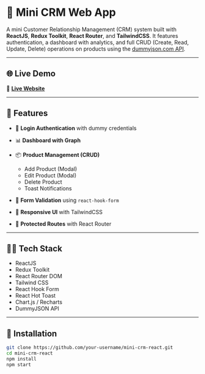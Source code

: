 # 🧩 Mini CRM Web App

A mini Customer Relationship Management (CRM) system built with **ReactJS**, **Redux Toolkit**, **React Router**, and **TailwindCSS**. It features authentication, a dashboard with analytics, and full CRUD (Create, Read, Update, Delete) operations on products using the [dummyjson.com API](https://dummyjson.com/).

---

## 🌐 Live Demo

🔗 **[Live Website](https://voluble-pastelito-7bc3a7.netlify.app/)**

---

## 🚀 Features

- 🔐 **Login Authentication** with dummy credentials
- 📊 **Dashboard with Graph**
- 📦 **Product Management (CRUD)**
  - Add Product (Modal)
  - Edit Product (Modal)
  - Delete Product
  - Toast Notifications

- 🧮 **Form Validation** using `react-hook-form`
- 📱 **Responsive UI** with TailwindCSS
- 🧭 **Protected Routes** with React Router

---

## 🧑‍💻 Tech Stack

- ReactJS
- Redux Toolkit
- React Router DOM
- Tailwind CSS
- React Hook Form
- React Hot Toast
- Chart.js / Recharts
- DummyJSON API

---

## 🔧 Installation

```bash
git clone https://github.com/your-username/mini-crm-react.git
cd mini-crm-react
npm install
npm start
